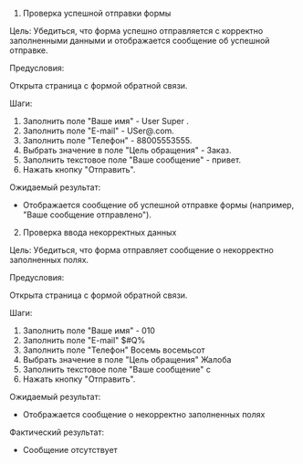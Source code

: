 1. Проверка успешной отправки формы

Цель: Убедиться, что форма успешно отправляется с корректно заполненными данными и отображается сообщение об успешной отправке.

Предусловия:

Открыта страница с формой обратной связи.

Шаги:
1. Заполнить поле "Ваше имя" - User Super .
2.	Заполнить поле "E-mail" - USer@.com.
3.	Заполнить поле "Телефон" - 88005553555.
4.	Выбрать значение в поле "Цель обращения" - Заказ.
5.	Заполнить текстовое поле "Ваше сообщение" - привет.
6.	Нажать кнопку "Отправить".
   
Ожидаемый результат:

- Отображается сообщение об успешной отправке формы (например, "Ваше сообщение отправлено").




2. Проверка ввода некорректных данных

Цель: Убедиться, что форма отправляет сообщение о некорректно заполненных полях.
 
Предусловия:

Открыта страница с формой обратной связи.
 
Шаги:
1.	Заполнить поле "Ваше имя" - 010
2.	Заполнить поле "E-mail"  $#Q%
3.	Заполнить поле "Телефон" Восемь восемьсот
4.	Выбрать значение в поле "Цель обращения" Жалоба
5.	Заполнить текстовое поле "Ваше сообщение" с
6.	Нажать кнопку "Отправить".

Ожидаемый результат:

- Отображается сообщение о некорректно заполненных полях

Фактический результат:
 
- Сообщение отсутствует







